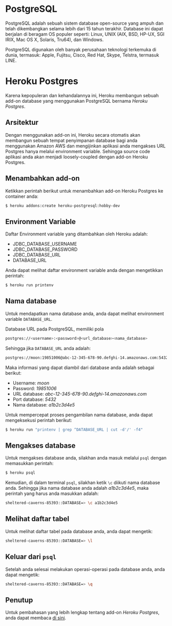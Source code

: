 # PostgreSQL
PostgreSQL adalah sebuah sistem database open-source yang ampuh dan telah dikembangkan selama lebih dari 15 tahun terakhir. Database ini dapat berjalan di beragam OS populer seperti: Linux, UNIX (AIX, BSD, HP-UX, SGI IRIX, Mac OS X, Solaris, Tru64), dan Windows.

PostgreSQL digunakan oleh banyak perusahaan teknologi terkemuka di dunia, termasuk: Apple, Fujitsu, Cisco, Red Hat, Skype, Telstra, termasuk LINE.

# Heroku Postgres

Karena kepopuleran dan kehandalannya ini, Heroku membangun sebuah add-on database yang menggunakan PostgreSQL bernama _Heroku Postgres_.

## Arsitektur
Dengan menggunakan add-on ini, Heroku secara otomatis akan membangun sebuah tempat penyimpanan database bagi anda menggunakan Amazon AWS dan mengijinkan aplikasi anda mengakses URL Postgres hanya melalui environment variable. Sehingga source code aplikasi anda akan menjadi loosely-coupled dengan add-on Heroku Postgres.

## Menambahkan add-on
Ketikkan perintah berikut untuk menambahkan add-on Heroku Postgres ke container anda:

```bash
$ heroku addons:create heroku-postgresql:hobby-dev
```

## Environment Variable
Daftar Environment variable yang ditambahkan oleh Heroku adalah:

- JDBC\_DATABASE\_USERNAME
- JDBC\_DATABASE\_PASSWORD
- JDBC\_DATABASE\_URL
- DATABASE\_URL

Anda dapat melihat daftar environment variable anda dengan mengetikkan perintah:

```bash
$ heroku run printenv
```

## Nama database
Untuk mendapatkan nama database anda, anda dapat melihat environment variable `DATABASE_URL`.

Database URL pada PostgreSQL, memiliki pola

```bash
postgres://<username>:<password>@<url_database><nama_database>
```

Sehingga jika `DATABASE_URL` anda adalah:

```bash
postgres://moon:19851006@abc-12-345-678-90.defghi-14.amazonaws.com:5432/a1b2c3d4e5
```
Maka informasi yang dapat diambil dari database anda adalah sebagai berikut:

- Username: _moon_
- Password: _19851006_
- URL database: _abc-12-345-678-90.defghi-14.amazonaws.com_
- Port database: _5432_
- Nama database: _a1b2c3d4e5_

Untuk mempercepat proses pengambilan nama database, anda dapat mengeksekusi perintah berikut:

```bash
$ heroku run "printenv | grep ^DATABASE_URL | cut -d'/' -f4"
```

## Mengakses database
Untuk mengakses database anda, silakhan anda masuk melalui `psql` dengan memasukkan perintah:

```bash
$ heroku psql
```
Kemudian, di dalam terminal `psql`, silakhan ketik `\c` diikuti nama database anda. Sehingga jika nama database anda adalah _a1b2c3d4e5_, maka perintah yang harus anda masukkan adalah:

```bash
sheltered-caverns-85393::DATABASE=> \c a1b2c3d4e5
```

## Melihat daftar tabel
Untuk melihat daftar tabel pada database anda, anda dapat mengetik:

```bash
sheltered-caverns-85393::DATABASE=> \l
```

## Keluar dari `psql`
Setelah anda selesai melakukan operasi-operasi pada database anda, anda dapat mengetik:

```bash
sheltered-caverns-85393::DATABASE=> \q
```

## Penutup
Untuk pembahasan yang lebih lengkap tentang add-on _Heroku Postgres_, anda dapat membaca [di sini](https://elements.heroku.com/addons/heroku-postgresql).
